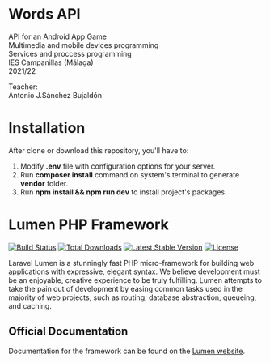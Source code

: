 # Words API
API for an Android App Game<br/>
Multimedia and mobile devices programming<br/>
Services and proccess programming<br/>
IES Campanillas (Málaga)<br/>
2021/22<br/>

Teacher:<br/>
Antonio J.Sánchez Bujaldón

# Installation
After clone or download this repository, you'll have to:
1. Modify **.env** file with configuration options for your server.
2. Run **composer install** command on system's terminal to generate **vendor** folder.
3. Run **npm install && npm run dev** to install project's packages.

# Lumen PHP Framework

[![Build Status](https://travis-ci.org/laravel/lumen-framework.svg)](https://travis-ci.org/laravel/lumen-framework)
[![Total Downloads](https://img.shields.io/packagist/dt/laravel/framework)](https://packagist.org/packages/laravel/lumen-framework)
[![Latest Stable Version](https://img.shields.io/packagist/v/laravel/framework)](https://packagist.org/packages/laravel/lumen-framework)
[![License](https://img.shields.io/packagist/l/laravel/framework)](https://packagist.org/packages/laravel/lumen-framework)

Laravel Lumen is a stunningly fast PHP micro-framework for building web applications with expressive, elegant syntax. We believe development must be an enjoyable, creative experience to be truly fulfilling. Lumen attempts to take the pain out of development by easing common tasks used in the majority of web projects, such as routing, database abstraction, queueing, and caching.

## Official Documentation

Documentation for the framework can be found on the [Lumen website](https://lumen.laravel.com/docs).

